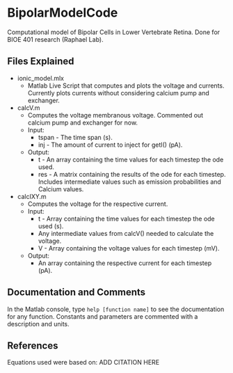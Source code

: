 # BipolarModelCode
Computational model of Bipolar Cells in Lower Vertebrate Retina. Done for BIOE 401 research (Raphael Lab).

## Files Explained
* ionic_model.mlx
    - Matlab Live Script that computes and plots the voltage and currents. Currently plots currents without considering calcium pump and exchanger.
* calcV.m
    - Computes the voltage membranous voltage. Commented out calcium pump and exchanger for now.
    - Input:
      - tspan - The time span (s).
      - inj - The amount of current to inject for getI() (pA).
    - Output:
      - t - An array containing the time values for each timestep the ode used.
      - res - A matrix containing the results of the ode for each timestep. Includes intermediate values such as emission  probabilities and Calcium values.
* calcIXY.m
    - Computes the voltage for the respective current.
    - Input:
      - t - Array containing the time values for each timestep the ode used (s).
      - Any intermediate values from calcV() needed to calculate the voltage.
      - V - Array containing the voltage values for each timestep (mV).
    - Output:
      - An array containing the respective current for each timestep (pA).

## Documentation and Comments
In the Matlab console, type ```help [function name]``` to see the documentation for any function.
Constants and parameters are commented with a description and units.

## References
Equations used were based on: 
ADD CITATION HERE
